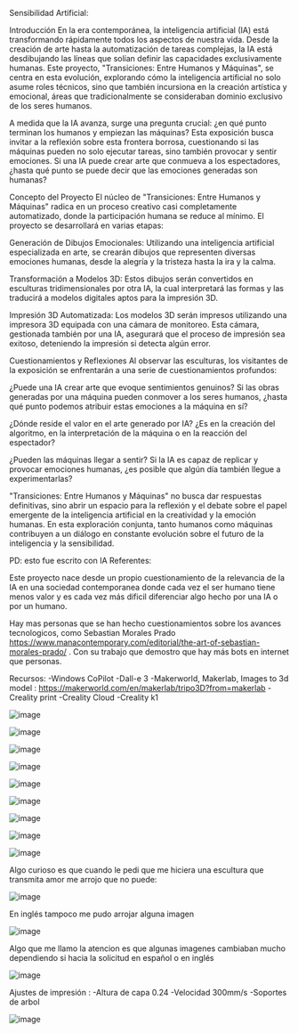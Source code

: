 Sensibilidad Artificial:


Introducción
En la era contemporánea, la inteligencia artificial (IA) está transformando rápidamente todos los aspectos de nuestra vida. Desde la creación de arte hasta la automatización de tareas complejas, la IA está desdibujando las líneas que solían definir las capacidades exclusivamente humanas. Este proyecto, "Transiciones: Entre Humanos y Máquinas", se centra en esta evolución, explorando cómo la inteligencia artificial no solo asume roles técnicos, sino que también incursiona en la creación artística y emocional, áreas que tradicionalmente se consideraban dominio exclusivo de los seres humanos.

A medida que la IA avanza, surge una pregunta crucial: ¿en qué punto terminan los humanos y empiezan las máquinas? Esta exposición busca invitar a la reflexión sobre esta frontera borrosa, cuestionando si las máquinas pueden no solo ejecutar tareas, sino también provocar y sentir emociones. Si una IA puede crear arte que conmueva a los espectadores, ¿hasta qué punto se puede decir que las emociones generadas son humanas?




Concepto del Proyecto
El núcleo de "Transiciones: Entre Humanos y Máquinas" radica en un proceso creativo casi completamente automatizado, donde la participación humana se reduce al mínimo. El proyecto se desarrollará en varias etapas:

Generación de Dibujos Emocionales: Utilizando una inteligencia artificial especializada en arte, se crearán dibujos que representen diversas emociones humanas, desde la alegría y la tristeza hasta la ira y la calma.

Transformación a Modelos 3D: Estos dibujos serán convertidos en esculturas tridimensionales por otra IA, la cual interpretará las formas y las traducirá a modelos digitales aptos para la impresión 3D.

Impresión 3D Automatizada: Los modelos 3D serán impresos utilizando una impresora 3D equipada con una cámara de monitoreo. Esta cámara, gestionada también por una IA, asegurará que el proceso de impresión sea exitoso, deteniendo la impresión si detecta algún error.

Cuestionamientos y Reflexiones
Al observar las esculturas, los visitantes de la exposición se enfrentarán a una serie de cuestionamientos profundos:

¿Puede una IA crear arte que evoque sentimientos genuinos? Si las obras generadas por una máquina pueden conmover a los seres humanos, ¿hasta qué punto podemos atribuir estas emociones a la máquina en sí?

¿Dónde reside el valor en el arte generado por IA? ¿Es en la creación del algoritmo, en la interpretación de la máquina o en la reacción del espectador?

¿Pueden las máquinas llegar a sentir? Si la IA es capaz de replicar y provocar emociones humanas, ¿es posible que algún día también llegue a experimentarlas?

"Transiciones: Entre Humanos y Máquinas" no busca dar respuestas definitivas, sino abrir un espacio para la reflexión y el debate sobre el papel emergente de la inteligencia artificial en la creatividad y la emoción humanas. En esta exploración conjunta, tanto humanos como máquinas contribuyen a un diálogo en constante evolución sobre el futuro de la inteligencia y la sensibilidad.

PD: esto fue escrito con IA
Referentes:

Este proyecto nace desde un propio cuestionamiento de la relevancia de la IA en una sociedad contemporanea donde cada vez el ser humano tiene menos valor y es cada vez más dificil diferenciar algo hecho por una IA o por un humano.

Hay mas personas que se han hecho cuestionamientos sobre los avances tecnologicos, como Sebastian Morales Prado
https://www.manacontemporary.com/editorial/the-art-of-sebastian-morales-prado/  . Con su trabajo que demostro que hay más bots en internet que personas.


Recursos:
-Windows CoPilot
-Dall-e 3
-Makerworld, Makerlab, Images to 3d model : https://makerworld.com/en/makerlab/tripo3D?from=makerlab
-Creality print
-Creality Cloud
-Creality k1






![image](https://github.com/chicomaker/audiv027-2024-1/assets/67646441/55939f52-a337-4946-bcf8-e28cc0b7615e)


![image](https://github.com/chicomaker/audiv027-2024-1/assets/67646441/3712007d-acfd-4958-bc23-e629c81d8478)


![image](https://github.com/chicomaker/audiv027-2024-1/assets/67646441/7dec42fc-66e4-4a76-95b9-26391d2c246b)


![image](https://github.com/chicomaker/audiv027-2024-1/assets/67646441/523f46fc-d339-4902-9ef9-d7571dbffd1f)


![image](https://github.com/chicomaker/audiv027-2024-1/assets/67646441/3be16870-4e81-43a9-aba0-689501bd3b45)


![image](https://github.com/chicomaker/audiv027-2024-1/assets/67646441/2e34b6d2-82fc-49aa-9439-4d546e353495)

![image](https://github.com/chicomaker/audiv027-2024-1/assets/67646441/85b569a6-f655-4739-b51e-002779eaf71c)


![image](https://github.com/chicomaker/audiv027-2024-1/assets/67646441/e48a32ac-cf1b-4881-9c08-ff41a22e0de2)


![image](https://github.com/chicomaker/audiv027-2024-1/assets/67646441/0277cb18-6518-4d05-9b60-09e695f73035)




Algo curioso es que cuando le pedi que me hiciera una escultura que transmita amor me arrojo que no puede:


![image](https://github.com/chicomaker/audiv027-2024-1/assets/67646441/fa419ab9-38b6-4bea-b47b-726825efa7b5)

En inglés tampoco me pudo arrojar alguna imagen

![image](https://github.com/chicomaker/audiv027-2024-1/assets/67646441/b57d819d-b860-4c82-a744-0b12bc78eaa4)


Algo que me llamo la atencion es que algunas imagenes cambiaban mucho dependiendo si hacia la solicitud en español o en inglés

![image](https://github.com/chicomaker/audiv027-2024-1/assets/67646441/f60f9655-6107-474d-9e65-f43a814ce05f)

Ajustes de impresión :
-Altura de capa 0.24
-Velocidad 300mm/s
-Soportes de arbol



![image](https://github.com/chicomaker/audiv027-2024-1/assets/67646441/2e93565d-798c-4028-80d6-c3365d5a5e90)
